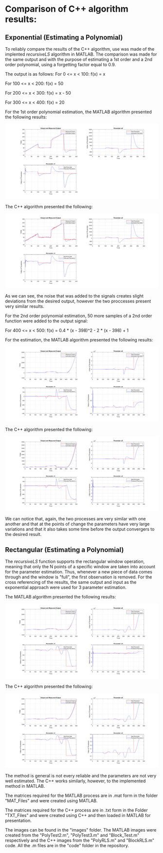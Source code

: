 # Comparison of C++ algorithm results:
## Exponential (Estimating a Polynomial)
To reliably compare the results of the C++ algorithm, use was made of the 
implented *recursiveLS* algorithm in MATLAB. The comparison was made for the same
output and with the purpose of estimating a 1st order and a 2nd order polynomial, 
using a forgetting factor equal to 0.9.

The output is as follows:
For 0 <= x < 100: f(x) = x

For 100 <= x < 200: f(x) = 50

For 200 <= x < 300: f(x) = x - 50 

For 300 <= x < 400: f(x) = 20

For the 1st order polynomial estimation, the MATLAB algorithm presented the following results:

![title](images/Test2Check.png)

The C++ algorithm presented the following:

![title](images/RLS_Test2.png)

As we can see, the noise that was added to the signals creates slight deviations
from the desired output, however the two proccesses present very similar results.

For the 2nd order polynomial estimation, 50 more samples of a 2nd order function
were added to the output signal:

For 400 <= x < 500:
f(x) = 0.4 * (x - 398)^2 - 2 * (x - 398) + 1

For the estimation, the MATLAB algorithm presented the following results:

![title](images/Test3Check.png)

The C++ algorithm presented the following:

![title](images/RLS_Test3.png)

We can notice that, again, the two processes are very similar with one another and that at the points of change the parameters have very large variations and that it also takes some time before the output convergers to the desired result. 


## Rectangular (Estimating a Polynomial)

The *recursiveLS* function supports the rectangular window operation, meaning that only the N 
points of a specific window are taken into account for the parameter estimation. Thus, whenever a new
piece of data comes through and the window is "full", the first observation is removed. For the cross
referencing of the results, the same output and input as the exponential approach were used for 3 parameter estimation.

The MATLAB algorithm presented the following results:

![title](images/BlockCheck.png)

The C++ algorithm presented the following:

![title](images/BlockRLS.png)

The method is general is not every reliable and the parameters are not very well estimated. The C++ works similarly, however, to the implemented method in MATLAB.

The matrices required for the MATLAB process are in .mat form in the folder "MAT_Files" and were 
created using MATLAB.

The matrices required for the C++ process are in .txt form in the Folder "TXT_Files" and were 
created using C++ and then loaded in MATLAB for presentation.

The images can be found in the "images" folder. The MATLAB images were created from the "PolyTest2.m", "PolyTest3.m" and "Block_Test.m" respectively and the C++ images from the "PolyRLS.m" and "BlockRLS.m" code. All the .m files are in the "code" folder in the repository.
